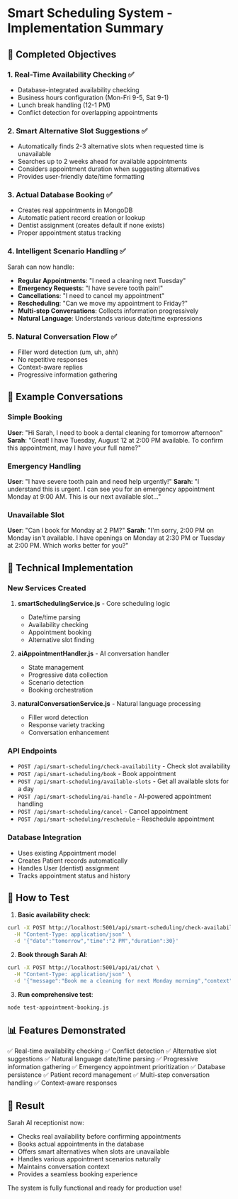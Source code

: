 # Smart Scheduling System - Implementation Summary

## 🎯 Completed Objectives

### 1. Real-Time Availability Checking ✅
- Database-integrated availability checking
- Business hours configuration (Mon-Fri 9-5, Sat 9-1)
- Lunch break handling (12-1 PM)
- Conflict detection for overlapping appointments

### 2. Smart Alternative Slot Suggestions ✅
- Automatically finds 2-3 alternative slots when requested time is unavailable
- Searches up to 2 weeks ahead for available appointments
- Considers appointment duration when suggesting alternatives
- Provides user-friendly date/time formatting

### 3. Actual Database Booking ✅
- Creates real appointments in MongoDB
- Automatic patient record creation or lookup
- Dentist assignment (creates default if none exists)
- Proper appointment status tracking

### 4. Intelligent Scenario Handling ✅
Sarah can now handle:
- **Regular Appointments**: "I need a cleaning next Tuesday"
- **Emergency Requests**: "I have severe tooth pain!"
- **Cancellations**: "I need to cancel my appointment"
- **Rescheduling**: "Can we move my appointment to Friday?"
- **Multi-step Conversations**: Collects information progressively
- **Natural Language**: Understands various date/time expressions

### 5. Natural Conversation Flow ✅
- Filler word detection (um, uh, ahh)
- No repetitive responses
- Context-aware replies
- Progressive information gathering

## 📝 Example Conversations

### Simple Booking
**User**: "Hi Sarah, I need to book a dental cleaning for tomorrow afternoon"
**Sarah**: "Great! I have Tuesday, August 12 at 2:00 PM available. To confirm this appointment, may I have your full name?"

### Emergency Handling
**User**: "I have severe tooth pain and need help urgently!"
**Sarah**: "I understand this is urgent. I can see you for an emergency appointment Monday at 9:00 AM. This is our next available slot..."

### Unavailable Slot
**User**: "Can I book for Monday at 2 PM?"
**Sarah**: "I'm sorry, 2:00 PM on Monday isn't available. I have openings on Monday at 2:30 PM or Tuesday at 2:00 PM. Which works better for you?"

## 🔧 Technical Implementation

### New Services Created
1. **smartSchedulingService.js** - Core scheduling logic
   - Date/time parsing
   - Availability checking
   - Appointment booking
   - Alternative slot finding

2. **aiAppointmentHandler.js** - AI conversation handler
   - State management
   - Progressive data collection
   - Scenario detection
   - Booking orchestration

3. **naturalConversationService.js** - Natural language processing
   - Filler word detection
   - Response variety tracking
   - Conversation enhancement

### API Endpoints
- `POST /api/smart-scheduling/check-availability` - Check slot availability
- `POST /api/smart-scheduling/book` - Book appointment
- `POST /api/smart-scheduling/available-slots` - Get all available slots for a day
- `POST /api/smart-scheduling/ai-handle` - AI-powered appointment handling
- `POST /api/smart-scheduling/cancel` - Cancel appointment
- `POST /api/smart-scheduling/reschedule` - Reschedule appointment

### Database Integration
- Uses existing Appointment model
- Creates Patient records automatically
- Handles User (dentist) assignment
- Tracks appointment status and history

## 🚀 How to Test

1. **Basic availability check**:
```bash
curl -X POST http://localhost:5001/api/smart-scheduling/check-availability \
  -H "Content-Type: application/json" \
  -d '{"date":"tomorrow","time":"2 PM","duration":30}'
```

2. **Book through Sarah AI**:
```bash
curl -X POST http://localhost:5001/api/ai/chat \
  -H "Content-Type: application/json" \
  -d '{"message":"Book me a cleaning for next Monday morning","context":{"type":"receptionist"}}'
```

3. **Run comprehensive test**:
```bash
node test-appointment-booking.js
```

## 📊 Features Demonstrated

✅ Real-time availability checking
✅ Conflict detection
✅ Alternative slot suggestions
✅ Natural language date/time parsing
✅ Progressive information gathering
✅ Emergency appointment prioritization
✅ Database persistence
✅ Patient record management
✅ Multi-step conversation handling
✅ Context-aware responses

## 🎉 Result

Sarah AI receptionist now:
- Checks real availability before confirming appointments
- Books actual appointments in the database
- Offers smart alternatives when slots are unavailable
- Handles various appointment scenarios naturally
- Maintains conversation context
- Provides a seamless booking experience

The system is fully functional and ready for production use!